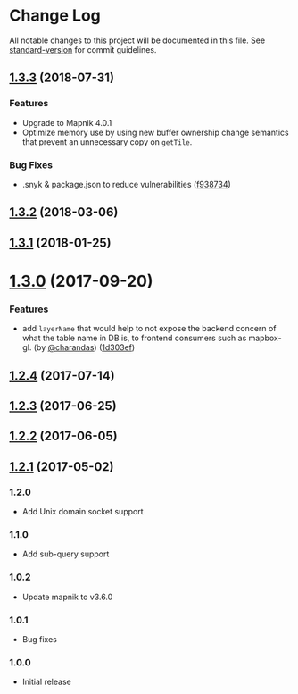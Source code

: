 # Change Log

All notable changes to this project will be documented in this file. See [standard-version](https://github.com/conventional-changelog/standard-version) for commit guidelines.

<a name="1.3.3"></a>
## [1.3.3](https://github.com/stepankuzmin/tilelive-postgis/compare/v1.3.2...v1.3.3) (2018-07-31)

### Features

* Upgrade to Mapnik 4.0.1
* Optimize memory use by using new buffer ownership change semantics that prevent an unnecessary copy on `getTile`.


### Bug Fixes

* .snyk & package.json to reduce vulnerabilities ([f938734](https://github.com/stepankuzmin/tilelive-postgis/commit/f938734))



<a name="1.3.2"></a>
## [1.3.2](https://github.com/stepankuzmin/tilelive-postgis/compare/v1.3.1...v1.3.2) (2018-03-06)



<a name="1.3.1"></a>
## [1.3.1](https://github.com/stepankuzmin/tilelive-postgis/compare/v1.2.4...v1.3.1) (2018-01-25)



<a name="1.3.0"></a>
# [1.3.0](https://github.com/stepankuzmin/tilelive-postgis/compare/v1.2.4...v1.3.0) (2017-09-20)

### Features

* add `layerName` that would help to not expose the backend concern of what the table name in DB is, to frontend consumers such as mapbox-gl. (by [@charandas](https://github.com/charandas)) ([1d303ef](https://github.com/stepankuzmin/tilelive-postgis/commit/1d303ef))



<a name="1.2.4"></a>
## [1.2.4](https://github.com/stepankuzmin/tilelive-postgis/compare/v1.2.3...v1.2.4) (2017-07-14)



<a name="1.2.3"></a>
## [1.2.3](https://github.com/stepankuzmin/tilelive-postgis/compare/v1.2.2...v1.2.3) (2017-06-25)



<a name="1.2.2"></a>
## [1.2.2](https://github.com/stepankuzmin/tilelive-postgis/compare/v1.2.1...v1.2.2) (2017-06-05)



<a name="1.2.1"></a>
## [1.2.1](https://github.com/stepankuzmin/tilelive-postgis/compare/v1.2.0...v1.2.1) (2017-05-02)

### 1.2.0

- Add Unix domain socket support

### 1.1.0

- Add sub-query support

### 1.0.2

- Update mapnik to v3.6.0

### 1.0.1

- Bug fixes

### 1.0.0

- Initial release
